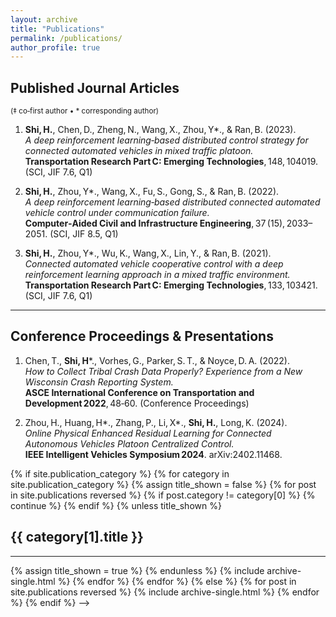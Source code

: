 ```yaml
---
layout: archive
title: "Publications"
permalink: /publications/
author_profile: true
---
```


## Published Journal Articles <br>
<small>(‡ co‑first author • * corresponding author)</small>

1. **Shi, H.**, Chen, D., Zheng, N., Wang, X., Zhou, Y*., & Ran, B. (2023).  
   *A deep reinforcement learning‑based distributed control strategy for connected automated vehicles in mixed traffic platoon.*  
   **Transportation Research Part C: Emerging Technologies**, 148, 104019. (SCI, JIF 7.6, Q1)

2. **Shi, H.**, Zhou, Y*., Wang, X., Fu, S., Gong, S., & Ran, B. (2022).  
   *A deep reinforcement learning‑based distributed connected automated vehicle control under communication failure.*  
   **Computer‑Aided Civil and Infrastructure Engineering**, 37 (15), 2033–2051. (SCI, JIF 8.5, Q1)

3. **Shi, H.**, Zhou, Y*., Wu, K., Wang, X., Lin, Y., & Ran, B. (2021).  
   *Connected automated vehicle cooperative control with a deep reinforcement learning approach in a mixed traffic environment.*  
   **Transportation Research Part C: Emerging Technologies**, 133, 103421. (SCI, JIF 7.6, Q1)


---

## Conference Proceedings & Presentations

1. Chen, T., **Shi, H***., Vorhes, G., Parker, S. T., & Noyce, D. A. (2022).  
   *How to Collect Tribal Crash Data Properly? Experience from a New Wisconsin Crash Reporting System.*  
   **ASCE International Conference on Transportation and Development 2022**, 48‑60. (Conference Proceedings)

2. Zhou, H., Huang, H*., Zhang, P., Li, X*., **Shi, H.**, Long, K. (2024).  
   *Online Physical Enhanced Residual Learning for Connected Autonomous Vehicles Platoon Centralized Control.*  
   **IEEE Intelligent Vehicles Symposium 2024**. arXiv:2402.11468.



<!-- {% if site.author.googlescholar %}
  <div class="wordwrap">You can also find my articles on <a href="{{https://scholar.google.com/citations?user=_YbzjdUAAAAJ&hl=en}}">my Google Scholar profile</a>.</div>
{% endif %}

{% include base_path %}

<!-- New style rendering if publication categories are defined -->
{% if site.publication_category %}
  {% for category in site.publication_category  %}
    {% assign title_shown = false %}
    {% for post in site.publications reversed %}
      {% if post.category != category[0] %}
        {% continue %}
      {% endif %}
      {% unless title_shown %}
        <h2>{{ category[1].title }}</h2><hr />
        {% assign title_shown = true %}
      {% endunless %}
      {% include archive-single.html %}
    {% endfor %}
  {% endfor %}
{% else %}
  {% for post in site.publications reversed %}
    {% include archive-single.html %}
  {% endfor %}
{% endif %} -->



